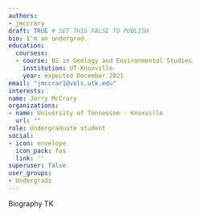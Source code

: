```yaml
---
authors:
- jmccrary
draft: TRUE # SET THIS FALSE TO PUBLISH
bio: I'm an undergrad.
education:
  coursess:
  - course: BS in Geology and Environmental Studies
    institution: UT-Knoxville
    year: expected December 2021
email: "jmccrar1@vols.utk.edu"
interests:
name: Jerry McCrary
organizations:
- name: University of Tennessee - Knoxville
  url: ""
role: Undergraduate student
social:
- icon: envelope
  icon_pack: fas
  link: ''
superuser: false
user_groups:
- Undergrads
---
```

Biography TK
